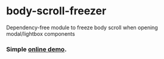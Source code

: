 # body-scroll-freezer

Dependency-free module to freeze body scroll when opening modal/lightbox components

### Simple [online demo](https://ramonvictor.github.io/body-scroll-freezer/).

